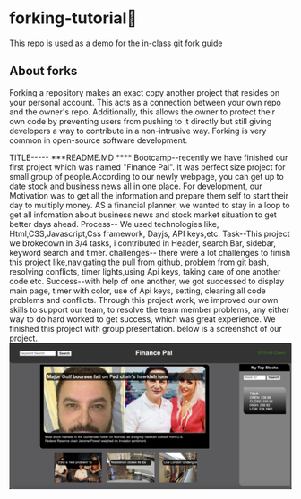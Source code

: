 # forking-tutorial🍴
This repo is used as a demo for the in-class git fork guide

## About forks
Forking a repository makes an exact copy another project that resides on your personal account. This acts as a connection between your own repo and the owner's repo. Additionally, this allows the owner to protect their own code by preventing users from pushing to it directly but still giving developers a way to contribute in a non-intrusive way. Forking is very common in open-source software development.

TITLE-----   ***README.MD ****
Bootcamp--recently we have finished our  first project which was named "Finance Pal". It was perfect size project for small group of people.According to our newly webpage, you can get up to date stock and business news all in one place.
For development, our Motivation was to get  all the information and prepare them self to start their day to multiply money.
AS a financial planner, we wanted  to stay in a loop to get all infomation about  business news and stock market situation to get better days ahead.
Process-- We used technologies like, Html,CSS,Javascript,Css framework, Dayjs, API keys,etc.
Task--This project we brokedown in 3/4 tasks, i contributed in Header, search Bar, sidebar, keyword search and timer.
challenges-- there were a lot challenges to finish this project like,navigating the pull from github, problem from git bash, resolving conflicts, timer lights,using Api keys, taking care of one another code etc.
Success--with help of one another, we got successed to display main page, timer with  color, use of Api keys, setting, clearing all code problems and conflicts.
Through this project work, we  improved our own skills to support our team, to resolve the team member problems, any either way to  do hard worked to get success, which was great experience.
We finished this project with group presentation.
below is a screenshot of our project.
![Alt text](image.png)

